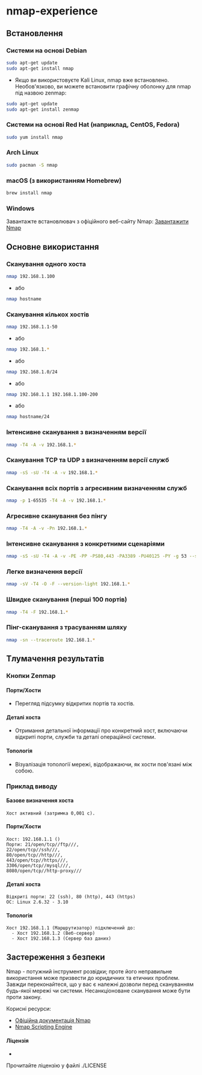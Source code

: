 # nmap-experience

## Встановлення

### Системи на основі Debian
```bash
sudo apt-get update
sudo apt-get install nmap
```
- Якщо ви використовуєте Kali Linux, nmap вже встановлено. Необов'язково, ви можете встановити графічну оболонку для nmap під назвою zenmap:
```bash
sudo apt-get update
sudo apt-get install zenmap
```

### Системи на основі Red Hat (наприклад, CentOS, Fedora)
```bash
sudo yum install nmap
```

### Arch Linux
```bash
sudo pacman -S nmap
```

### macOS (з використанням Homebrew)
```bash
brew install nmap
```

### Windows
Завантажте встановлювач з офіційного веб-сайту Nmap: [Завантажити Nmap](https://nmap.org/download.html)

## Основне використання

### Сканування одного хоста
```bash
nmap 192.168.1.100
```
- або
```bash
nmap hostname
```

### Сканування кількох хостів
```bash
nmap 192.168.1.1-50
```
- або
```bash
nmap 192.168.1.*
```
- або
```bash
nmap 192.168.1.0/24
```
- або
```bash
nmap 192.168.1.1 192.168.1.100-200
```
- або
```bash
nmap hostname/24
```

### Інтенсивне сканування з визначенням версії
```bash
nmap -T4 -A -v 192.168.1.*
```

### Сканування TCP та UDP з визначенням версії служб
```bash
nmap -sS -sU -T4 -A -v 192.168.1.*
```

### Сканування всіх портів з агресивним визначенням служб
```bash
nmap -p 1-65535 -T4 -A -v 192.168.1.*
```

### Агресивне сканування без пінгу
```bash
nmap -T4 -A -v -Pn 192.168.1.*
```

### Інтенсивне сканування з конкретними сценаріями
```bash
nmap -sS -sU -T4 -A -v -PE -PP -PS80,443 -PA3389 -PU40125 -PY -g 53 --script "default or (discovery and safe)" 192.168.1.*
```

### Легке визначення версії
```bash
nmap -sV -T4 -O -F --version-light 192.168.1.*
```

### Швидке сканування (перші 100 портів)
```bash
nmap -T4 -F 192.168.1.*
```

### Пінг-сканування з трасуванням шляху
```bash
nmap -sn --traceroute 192.168.1.*
```

## Тлумачення результатів

### Кнопки Zenmap

#### Порти/Хости
- Перегляд підсумку відкритих портів та хостів.

#### Деталі хоста
- Отримання детальної інформації про конкретний хост, включаючи відкриті порти, служби та деталі операційної системи.

#### Топологія
- Візуалізація топології мережі, відображаючи, як хости пов'язані між собою.

### Приклад виводу

#### Базове визначення хоста
```plaintext
Хост активний (затримка 0,001 с).
```

#### Порти/Хости
```plaintext
Хост: 192.168.1.1 ()
Порти: 21/open/tcp//ftp///,
22/open/tcp//ssh///,
80/open/tcp//http///,
443/open/tcp//https///,
3306/open/tcp//mysql///,
8080/open/tcp//http-proxy///
```

#### Деталі хоста
```plaintext
Відкриті порти: 22 (ssh), 80 (http), 443 (https)
ОС: Linux 2.6.32 - 3.10
```

#### Топологія
```plaintext
Хост 192.168.1.1 (Маршрутизатор) підключений до:
  - Хост 192.168.1.2 (Веб-сервер)
  - Хост 192.168.1.3 (Сервер баз даних)
```

## Застереження з безпеки

Nmap - потужний інструмент розвідки; проте його неправильне використання може призвести до юридичних та етичних проблем. Завжди переконайтеся, що у вас є належні дозволи перед скануванням будь-якої мережі чи системи. Несанкціоноване сканування може бути проти закону.

Корисні ресурси:
- [Офіційна документація Nmap](https://nmap.org/book/man.html)
- [Nmap Scripting Engine](https://nmap.org/book/nse.html)

#### Ліцензія
-

 Прочитайте ліцензію у файлі ./LICENSE
